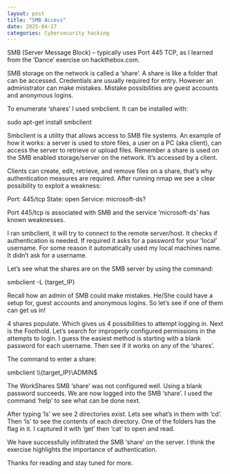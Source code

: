 ```yaml
---
layout: post
title: "SMB Access"
date: 2025-04-27
categories: Cybersecurity hacking
---
```


SMB (Server Message Block) – typically uses Port 445 TCP, as I learned from the ‘Dance’ exercise on hackthebox.com.

SMB storage on the network is called a ‘share’. A share is like a folder that can be accessed. Credentials are usually required for entry. However an administrator can make mistakes. Mistake possibilities are guest accounts and anonymous logins. 

To enumerate ‘shares’ I used smbclient. It can be installed with:

sudo apt-get install smbclient

Smbclient is a utility that allows access to SMB file systems. An example of how it works: a server is used to store files, a user on a PC (aka client), can access the server to retrieve or upload files. Remember a share is used on the SMB enabled storage/server on the network. It’s accessed by a client. 

Clients can create, edit, retrieve, and remove files on a share, that’s why authentication measures are required. After running nmap we see a clear possibility to exploit a weakness: 

Port: 445/tcp
State: open
Service: microsoft-ds?

Port 445/tcp is associated with SMB and the service ‘microsoft-ds’ has known weaknesses. 

I ran smbclient, it will try to connect to the remote server/host. It checks if authentication is needed. If required it asks for a password for your ‘local’ username. For some reason it automatically used my local machines name. It didn’t ask for a username.

Let’s see what the shares are on the SMB server by using the command:

smbclient -L {target_IP}

Recall how an admin of SMB could make mistakes. He/She could have a setup for, guest accounts and anonymous logins. So let’s see if one of them can get us in!

4 shares populate. Which gives us 4 possibilities to attempt logging in. Next is the Foothold. Let’s search for improperly configured permissions in the attempts to login. I guess the easiest method is starting with a blank password for each username. Then see if it works on any of the ‘shares’. 

The command to enter a share:

smbclient \\\\{target_IP}\\ADMIN$

The WorkShares SMB ‘share’ was not configured well. Using a blank password succeeds. We are now logged into the SMB ‘share’.  I used the command ‘help’ to see what can be done next.  

After typing ‘ls’ we see 2 directories exist. Lets see what’s in them with ‘cd’. Then ‘ls’ to see the contents of each directory.  One of the folders has the flag in it. I captured it with ‘get’ then ‘cat’ to open and read.  

We have successfully infiltrated the SMB ‘share’ on the server. I think the exercise highlights the importance of authentication. 

Thanks for reading and stay tuned for more. 
